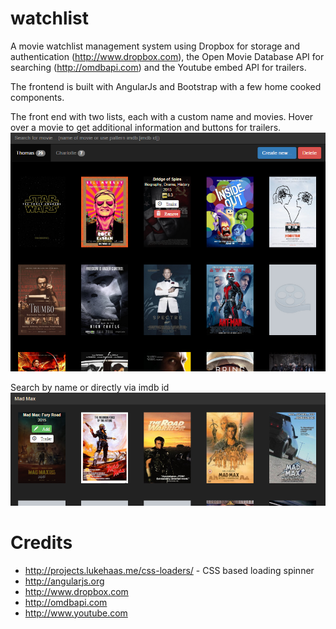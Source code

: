 # watchlist
A movie watchlist management system using Dropbox for storage and authentication (http://www.dropbox.com), the Open Movie Database API for searching (http://omdbapi.com) and the Youtube embed API for trailers.

The frontend is built with AngularJs and Bootstrap with a few home cooked components.

The front end with two lists, each with a custom name and movies. Hover over a movie to get additional information and buttons for trailers.
<img src="/screenshot1.png" />

Search by name or directly via imdb id
<img src="/screenshot2.png" />

# Credits
- http://projects.lukehaas.me/css-loaders/ - CSS based loading spinner
- http://angularjs.org
- http://www.dropbox.com
- http://omdbapi.com
- http://www.youtube.com
